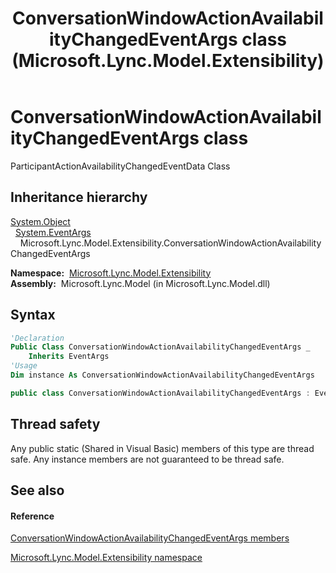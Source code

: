 ﻿---
title: ConversationWindowActionAvailabilityChangedEventArgs class (Microsoft.Lync.Model.Extensibility)
TOCTitle: ConversationWindowActionAvailabilityChangedEventArgs class
ms:assetid: T:Microsoft.Lync.Model.Extensibility.ConversationWindowActionAvailabilityChangedEventArgs_DI_3_UC_OCS14MrefLyncWPF
ms:mtpsurl: https://msdn.microsoft.com/en-us/library/microsoft.lync.model.extensibility.conversationwindowactionavailabilitychangedeventargs_di_3_uc_ocs14mreflyncwpf(v=office.15)
ms:contentKeyID: 48590503
ms.date: 07/28/2014
mtps_version: v=office.15
f1_keywords:
- Microsoft.Lync.Model.Extensibility.ConversationWindowActionAvailabilityChangedEventArgs
dev_langs:
- CSharp
- JScript
- VB
- other
---

# ConversationWindowActionAvailabilityChangedEventArgs class

ParticipantActionAvailabilityChangedEventData Class

## Inheritance hierarchy

[System.Object](http://msdn2.microsoft.com/en-us/library/e5kfa45b)  
  [System.EventArgs](http://msdn2.microsoft.com/en-us/library/118wxtk3)  
    Microsoft.Lync.Model.Extensibility.ConversationWindowActionAvailabilityChangedEventArgs  

**Namespace:**  [Microsoft.Lync.Model.Extensibility](microsoft-lync-model-extensibility-namespace_2.md)  
**Assembly:**  Microsoft.Lync.Model (in Microsoft.Lync.Model.dll)

## Syntax

``` vb
'Declaration
Public Class ConversationWindowActionAvailabilityChangedEventArgs _
    Inherits EventArgs
'Usage
Dim instance As ConversationWindowActionAvailabilityChangedEventArgs
```

``` csharp
public class ConversationWindowActionAvailabilityChangedEventArgs : EventArgs
```

## Thread safety

Any public static (Shared in Visual Basic) members of this type are thread safe. Any instance members are not guaranteed to be thread safe.

## See also

#### Reference

[ConversationWindowActionAvailabilityChangedEventArgs members](conversationwindowactionavailabilitychangedeventargs-members-microsoft-lync-model-extensibility_2.md)

[Microsoft.Lync.Model.Extensibility namespace](microsoft-lync-model-extensibility-namespace_2.md)


